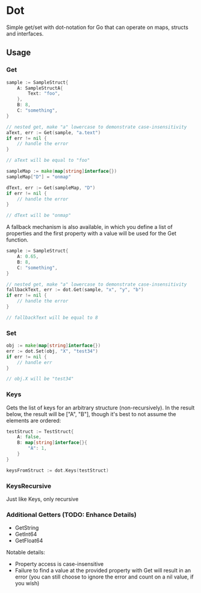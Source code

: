 # Dot

Simple get/set with dot-notation for Go that can operate on maps, structs and interfaces.

## Usage

### Get

```go
sample := SampleStruct{
    A: SampleStructA{
        Text: "foo",
    },
    B: 8,
    C: "something",
}

// nested get, make "a" lowercase to demonstrate case-insensitivity
aText, err := Get(sample, "a.text")
if err != nil {
    // handle the error
}

// aText will be equal to "foo"

sampleMap := make(map[string]interface{})
sampleMap["D"] = "onmap"

dText, err := Get(sampleMap, "D")
if err != nil {
    // handle the error
}

// dText will be "onmap"

```

A fallback mechanism is also available, in which you define a list of properties and the first property with a value
will be used for the Get function.

```go
sample := SampleStruct{
    A: 0.65,
    B: 8,
    C: "something",
}

// nested get, make "a" lowercase to demonstrate case-insensitivity
fallbackText, err := dot.Get(sample, "x", "y", "b")
if err != nil {
    // handle the error
}

// fallbackText will be equal to 8
```

### Set

```go
obj := make(map[string]interface{})
err := dot.Set(obj, "X", "test34")
if err != nil {
	// handle err
}

// obj.X will be "test34"
```

### Keys

Gets the list of keys for an arbitrary structure (non-recursively).  In the result below, the result will be ["A", "B"], 
though it's best to not assume the elements are ordered:

```go
testStruct := TestStruct{
    A: false,
    B: map[string]interface{}{
        "A": 1,
    }
}

keysFromStruct := dot.Keys(testStruct)
```

### KeysRecursive

Just like Keys, only recursive

### Additional Getters (TODO: Enhance Details)

- GetString
- GetInt64
- GetFloat64

Notable details:

- Property access is case-insensitive
- Failure to find a value at the provided property with Get will result in an error (you can still choose to ignore 
the error and count on a nil value, if you wish) 